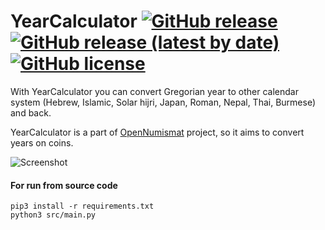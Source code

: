 # YearCalculator [![GitHub release](https://img.shields.io/github/release/opennumismat/YearCalculator.svg)](https://github.com/opennumismat/YearCalculator/releases/) [![GitHub release (latest by date)](https://img.shields.io/github/downloads/opennumismat/YearCalculator/latest/total.svg)](https://hanadigital.github.io/grev/?user=OpenNumismat&repo=YearCalculator) [![GitHub license](https://img.shields.io/github/license/opennumismat/YearCalculator.svg)](https://github.com/opennumismat/YearCalculator/blob/master/LICENSE)

With YearCalculator you can convert Gregorian year to other calendar system (Hebrew, Islamic, Solar hijri, Japan, Roman, Nepal, Thai, Burmese) and back.

YearCalculator is a part of [OpenNumismat](http://opennumismat.github.io/) project, so it aims to convert years on coins.

![Screenshot](http://opennumismat.github.io/images/YearCalculator.png)

#### For run from source code
    pip3 install -r requirements.txt
    python3 src/main.py
